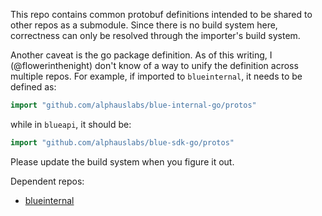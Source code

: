This repo contains common protobuf definitions intended to be shared to other repos as a submodule. Since there is no build system here, correctness can only be resolved through the importer's build system.

Another caveat is the go package definition. As of this writing, I (@flowerinthenight) don't know of a way to unify the definition across multiple repos. For example, if imported to `blueinternal`, it needs to be defined as:

```go
import "github.com/alphauslabs/blue-internal-go/protos"
```

while in `blueapi`, it should be:

```go
import "github.com/alphauslabs/blue-sdk-go/protos"
```

Please update the build system when you figure it out.

Dependent repos:
* [blueinternal](https://github.com/alphauslabs/blueinternal)
